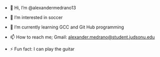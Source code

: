 - 👋 Hi, I’m @alexandermedrano13
- 👀 I’m interested in soccer
- 🌱 I’m currently learning GCC and Git Hub programming 

- 📫 How to reach me; Gmail: alexander.medrano@student.judsonu.edu
  
- ⚡ Fun fact: I can play the guitar

<!---
alexandermedrano13/alexandermedrano13 is a ✨ special ✨ repository because its `README.md` (this file) appears on your GitHub profile.
You can click the Preview link to take a look at your changes.
--->
